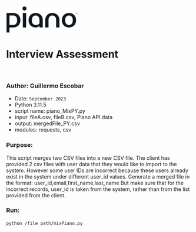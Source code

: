  __![Alt text](image.png)__

# Interview Assessment
<br>

### Author:  Guillermo Escobar

- Date: `September 2023`
- Python 3.11.5
- script name: piano_MixPY.py 
- input: fileA.csv, fileB.csv, Piano API data 
- output: mergedFile_PY.csv 
- modules: requests, csv

### Purpose:

This script merges two CSV files into a new CSV file.
The client has provided 2 csv files with user data that they would like to import to the system. However some user IDs are incorrect because these users already exist in the system under different user_id values. Generate a merged file in the format: user_id,email,first_name,last_name
But make sure that for the incorrect records, user_id is taken from the system, rather than from the list provided from the client.

### Run:
```
python /file path/mixPiano.py
```